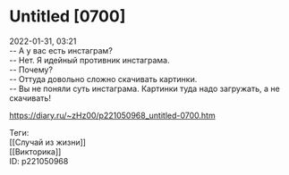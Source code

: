 Untitled [0700]
================

   
 2022-01-31, 03:21   
  -- А у вас есть инстаграм?   
 -- Нет. Я идейный противник инстаграма.   
 -- Почему?   
 -- Оттуда довольно сложно скачивать картинки.   
 -- Вы не поняли суть инстаграма. Картинки туда надо загружать, а не скачивать!   
    
 <https://diary.ru/~zHz00/p221050968_untitled-0700.htm>   
   
 Теги:   
 [[Случай из жизни]]   
 [[Викторика]]   
 ID: p221050968